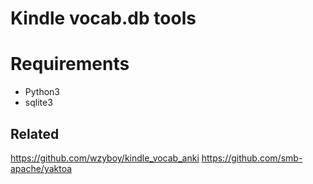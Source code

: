 # Kindle vocab.db tools


# Requirements
  * Python3
  * sqlite3


## Related
https://github.com/wzyboy/kindle_vocab_anki
https://github.com/smb-apache/yaktoa
